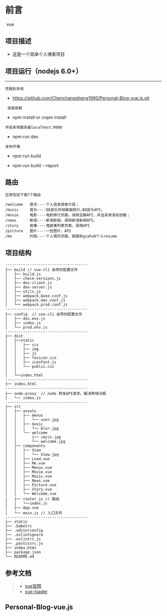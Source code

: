 前言
======================
  vue
##  项目描述

* 这是一个简单个人博客项目

##  项目运行（nodejs 6.0+）
---------------------------------------
`克隆到本地`

 *  https://github.com/Chenchangsheng1990/Personal-Blog-vue.js.git

` 安装依赖`

* npm install or cnpm install 

`开启本地服务器localhost:8080`

* npm run dev

`发布环境`

* npm run build

* npm run build --report
##  路由
```
应用包括下面7个路由

/welcome   首页----个人信息简单介绍；
/music     音乐----QQ音乐内地歌曲排行,QQ音乐API;
/movie     电影----电影排行页面，调用豆瓣API，并且采用滚动加载；
/news      新闻----新浪新闻，调用新浪新闻API。
/story     故事----鬼故事列表页面，调用API
/picture   图片----一些图片，API
/me        约我----个人简历页面，链接到giehub个人resume

```
##  项目结构

```
-------------------------------------
├── build // vue-cli 自带的配置文件
│   ├── build.js
│   ├── check-versions.js
│   ├── dev-client.js
│   ├── dev-server.js
│   ├── utils.js
│   ├── webpack.base.conf.js
│   ├── webpack.dev.conf.js
│   └── webpack.prod.conf.js
-------------------------------------
├── config  // vue-cli 自带的配置文件
│   ├── dev.env.js
│   ├── index.js
│   └── prod.env.js
-------------------------------------
├── dist
│	├──static
│	│	├──	ccs
│	│	├──	img
│	│	├──	js
│	│	├──	favicon.ico
│	│	├──	iconfont.js
│	│	└──	public.css
│	│	
│	└──index.html
-------------------------------------
├── index.html
-------------------------------------
├── node-proxy  // node 转发API请求，解决跨域问题
│   └── index.js
-------------------------------------
├── src
│   ├── assets
│   │   ├── menus
│	│	│	└── user.jpg
│   │   ├── music
│	│	│	└── blur.jpg
│   │   └── welcome 
│	│		├──	imccs.jpg
│	│		└── welcome.jpg 
│   ├── components
│   │   ├── View
│	│	│	└── View.jpg
│   │   ├── Load.vue
│	│	├── Me.vue
│	│	├──	Menus.vue
│	│	├── Movie.vue
│	│	├── Music.vue
│	│	├── News.vue
│	│	├── Picture.vue
│	│	├── Story.vue
│   │   └── Welcome.vue
│	├── router.js // 路由
│	│	└──index.js
│	├──	App.vue
│   └── main.js // 入口文件
-------------------------------------
├── static
├── .babelrc
├──	.editorconfig
├──	.eslintignore
├──	.eslintrc.js
├──	.postcssrc.js
├──	index.html
├── package.json
└── README.md
```

## 参考文档
> - [vue官网](http://cn.vuejs.org/)
> - [vue-loader](https://router.vuejs.org/)
## Personal-Blog-vue.js
